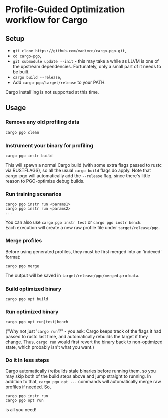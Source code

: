 # Profile-Guided Optimization workflow for Cargo

## Setup
- `git clone https://github.com/vadimcn/cargo-pgo.git`,
- `cd cargo-pgo`,
- `git submodule update --init` - this may take a while as LLVM is one of the upstream 
    dependencies.  Fortunately, only a small part of it needs to be built.
- `cargo build --release`,
- Add `cargo-pgo/target/release` to your PATH.

Cargo install'ing is not supported at this time.

## Usage

### Remove any old profiling data
```
cargo pgo clean
```

### Instrument your binary for profiling
```
cargo pgo instr build
```  

This will spawn a normal Cargo build (with some extra flags passed to rustc via RUSTFLAGS), so all 
the usual `cargo build` flags do apply.
Note that cargo-pgo will automatically add the `--release` flag, since there's little reason to 
PGO-optimize debug builds.

### Run training scenarios
```
cargo pgo instr run <params1>
cargo pgo instr run <params2>
...  
```
You can also use `cargo pgo instr test` or `cargo pgo instr bench`.  
Each execution will create a new raw profile file under `target/release/pgo`.

### Merge profiles
Before using generated profiles, they must be first merged into an 'indexed' format:  
```
cargo pgo merge
``` 
The output will be saved in `target/release/pgo/merged.profdata`.

### Build optimized binary
```
cargo pgo opt build
```

### Run optimized binary
```
cargo pgo opt run|test|bench
```

("Why not just '`cargo run`'?" - you ask: Cargo keeps track of the flags it had passed 
to rustc last time, and automatically rebuilds the target if they change.  Thus, `cargo run` 
would first revert the binary back to non-optimized state, which probably isn't what you want.)

### Do it in less steps
Cargo automatically (re)builds stale binaries before running them, so you may skip both of the
build steps above and jump straight to running.  In addition to that, `cargo pgo opt ...` commands 
will automatically merge raw profiles if needed.  So,
```
cargo pgo instr run
cargo pgo opt run
```
is all you need!
